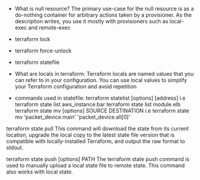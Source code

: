 - What is null resource?
The primary use-case for the null resource is as a do-nothing container for arbitrary actions taken by a provisioner.
As the description writes, you use it mostly with provisioners such as local-exec and remote-exec

- terraform lock
- terraform force-unlock
- terraform statefile
- What are locals in terraform:
Terraform locals are named values that you can refer to in your configuration. You can use local values to simplify your Terraform configuration and avoid repetition

- commands used in statefile:
terraform statelist [options] [address]
i.e terraform state list aws_instance.bar
    terraform state list module.elb
terraform state mv [options] SOURCE DESTINATION
i.e terraform state mv 'packet_device.main' 'packet_device.all[0]'

terraform state pull
This command will download the state from its current location, upgrade the local copy to the latest state file version that is compatible with locally-installed Terraform, and output the raw format to stdout.

terraform state push [options] PATH
The terraform state push command is used to manually upload a local state file to remote state. This command also works with local state.
